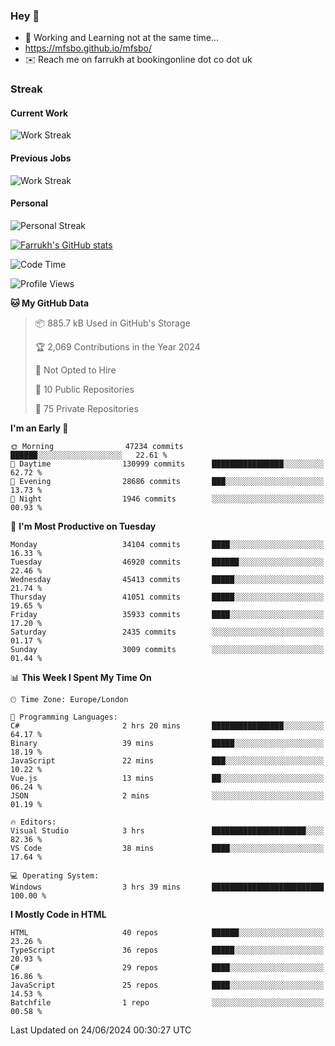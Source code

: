 ### Hey 👋

- 🏃 Working and Learning not at the same time...
- https://mfsbo.github.io/mfsbo/
- ✉️ Reach me on farrukh at bookingonline dot co dot uk

### Streak
#### Current Work
![Work Streak](https://streak-stats.demolab.com/?user=mfsbo)
#### Previous Jobs
![Work Streak](https://streak-stats.demolab.com/?user=farrukhcw)
#### Personal
![Personal Streak](https://streak-stats.demolab.com/?user=farrukhsubhani)

[![Farrukh's GitHub stats](https://github-readme-stats.vercel.app/api?username=mfsbo&hide=stars&count_private=true)](https://github.com/mfsbo/)

<!--START_SECTION:waka-->
![Code Time](http://img.shields.io/badge/Code%20Time-641%20hrs%208%20mins-blue)

![Profile Views](http://img.shields.io/badge/Profile%20Views-14-blue)

**🐱 My GitHub Data** 

> 📦 885.7 kB Used in GitHub's Storage 
 > 
> 🏆 2,069 Contributions in the Year 2024
 > 
> 🚫 Not Opted to Hire
 > 
> 📜 10 Public Repositories 
 > 
> 🔑 75 Private Repositories 
 > 
**I'm an Early 🐤** 

```text
🌞 Morning                47234 commits       ██████░░░░░░░░░░░░░░░░░░░   22.61 % 
🌆 Daytime                130999 commits      ████████████████░░░░░░░░░   62.72 % 
🌃 Evening                28686 commits       ███░░░░░░░░░░░░░░░░░░░░░░   13.73 % 
🌙 Night                  1946 commits        ░░░░░░░░░░░░░░░░░░░░░░░░░   00.93 % 
```
📅 **I'm Most Productive on Tuesday** 

```text
Monday                   34104 commits       ████░░░░░░░░░░░░░░░░░░░░░   16.33 % 
Tuesday                  46920 commits       ██████░░░░░░░░░░░░░░░░░░░   22.46 % 
Wednesday                45413 commits       █████░░░░░░░░░░░░░░░░░░░░   21.74 % 
Thursday                 41051 commits       █████░░░░░░░░░░░░░░░░░░░░   19.65 % 
Friday                   35933 commits       ████░░░░░░░░░░░░░░░░░░░░░   17.20 % 
Saturday                 2435 commits        ░░░░░░░░░░░░░░░░░░░░░░░░░   01.17 % 
Sunday                   3009 commits        ░░░░░░░░░░░░░░░░░░░░░░░░░   01.44 % 
```


📊 **This Week I Spent My Time On** 

```text
🕑︎ Time Zone: Europe/London

💬 Programming Languages: 
C#                       2 hrs 20 mins       ████████████████░░░░░░░░░   64.17 % 
Binary                   39 mins             █████░░░░░░░░░░░░░░░░░░░░   18.19 % 
JavaScript               22 mins             ███░░░░░░░░░░░░░░░░░░░░░░   10.22 % 
Vue.js                   13 mins             ██░░░░░░░░░░░░░░░░░░░░░░░   06.24 % 
JSON                     2 mins              ░░░░░░░░░░░░░░░░░░░░░░░░░   01.19 % 

🔥 Editors: 
Visual Studio            3 hrs               █████████████████████░░░░   82.36 % 
VS Code                  38 mins             ████░░░░░░░░░░░░░░░░░░░░░   17.64 % 

💻 Operating System: 
Windows                  3 hrs 39 mins       █████████████████████████   100.00 % 
```

**I Mostly Code in HTML** 

```text
HTML                     40 repos            ██████░░░░░░░░░░░░░░░░░░░   23.26 % 
TypeScript               36 repos            █████░░░░░░░░░░░░░░░░░░░░   20.93 % 
C#                       29 repos            ████░░░░░░░░░░░░░░░░░░░░░   16.86 % 
JavaScript               25 repos            ████░░░░░░░░░░░░░░░░░░░░░   14.53 % 
Batchfile                1 repo              ░░░░░░░░░░░░░░░░░░░░░░░░░   00.58 % 
```




 Last Updated on 24/06/2024 00:30:27 UTC
<!--END_SECTION:waka-->
<!--
**mfsbo/mfsbo** is a ✨ _special_ ✨ repository because its `README.md` (this file) appears on your GitHub profile.

Here are some ideas to get you started:

- 🔭 I’m currently working on ...
- 🌱 I’m currently learning ...
- 👯 I’m looking to collaborate on ...
- 🤔 I’m looking for help with ...
- 💬 Ask me about ...
- 📫 How to reach me: ...
- 😄 Pronouns: ...
- ⚡ Fun fact: ...
-->
